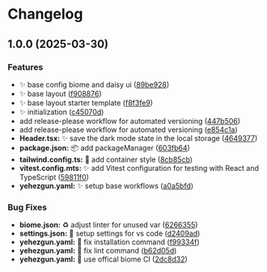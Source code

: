 # Changelog

## 1.0.0 (2025-03-30)


### Features

* :sparkles: base config biome and daisy ui ([89be928](https://github.com/yehezkielgunawan/next15-starter/commit/89be92825f5d2e367500c264cf9c7b6b79709dd8))
* :sparkles: base layout ([f908876](https://github.com/yehezkielgunawan/next15-starter/commit/f9088769e3cc4230681d698a1969b347f4ef1955))
* :sparkles: base layout starter template ([f8f3fe9](https://github.com/yehezkielgunawan/next15-starter/commit/f8f3fe9490d43bd6a7942098c13d64539d98f8a2))
* :sparkles: initialization ([c45070d](https://github.com/yehezkielgunawan/next15-starter/commit/c45070d7c7f51c76b07a622b5541f3cf9521d95a))
* add release-please workflow for automated versioning ([447b506](https://github.com/yehezkielgunawan/next15-starter/commit/447b5064b7265405dee992856c456dfb61b995ee))
* add release-please workflow for automated versioning ([e854c1a](https://github.com/yehezkielgunawan/next15-starter/commit/e854c1a376ab2acdcc51ddf6be5ee790f337ad9e))
* **Header.tsx:** :sparkles: save the dark mode state in the local storage ([4649377](https://github.com/yehezkielgunawan/next15-starter/commit/46493771a7870760e026ae0967ef0b8e685ba423))
* **package.json:** :package: add packageManager ([603fb64](https://github.com/yehezkielgunawan/next15-starter/commit/603fb64e0730722d2cfbf779ac651394d3ecacdf))
* **tailwind.config.ts:** :lipstick: add container style ([8cb85cb](https://github.com/yehezkielgunawan/next15-starter/commit/8cb85cb9bf45051628f959f0f03a1de78a2b2a3d))
* **vitest.config.mts:** :sparkles: add Vitest configuration for testing with React and TypeScript ([59811f0](https://github.com/yehezkielgunawan/next15-starter/commit/59811f0e1dd24fba081ab7bdaf88635bb9d3e89d))
* **yehezgun.yaml:** :sparkles: setup base workflows ([a0a5bfd](https://github.com/yehezkielgunawan/next15-starter/commit/a0a5bfd6c3934e99e71eb02fbb39d560bb8ab137))


### Bug Fixes

* **biome.json:** :recycle: adjust linter for unused var ([6266355](https://github.com/yehezkielgunawan/next15-starter/commit/62663554ffe25e967503989d1176956bff27c8f2))
* **settings.json:** :bug: setup settings for vs code ([d2409ad](https://github.com/yehezkielgunawan/next15-starter/commit/d2409ad8838866b5c672db64aa1f6fdaf71d2537))
* **yehezgun.yaml:** :bug: fix installation command ([f99334f](https://github.com/yehezkielgunawan/next15-starter/commit/f99334f34aef603dfd271f57487a807f013c4a20))
* **yehezgun.yaml:** :bug: fix lint command ([b62d05d](https://github.com/yehezkielgunawan/next15-starter/commit/b62d05d913cd657c7cea6f8bd079fdd35558d4f9))
* **yehezgun.yaml:** :bug: use offical biome CI ([2dc8d32](https://github.com/yehezkielgunawan/next15-starter/commit/2dc8d32479102033a5a81d0e7a0b194da76e5a67))
